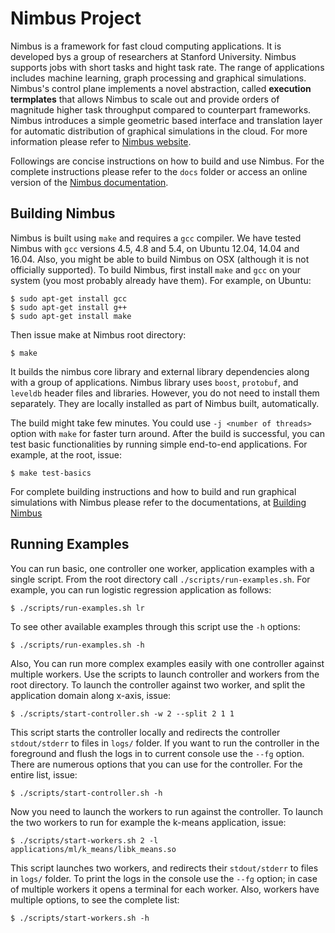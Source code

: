 
# Nimbus Project

Nimbus is a framework for fast cloud computing applications. It is developed
bys a group of researchers at Stanford University. Nimbus supports jobs with
short tasks and hight task rate. The range of applications includes machine
learning, graph processing and graphical simulations. Nimbus's control plane
implements a novel abstraction, called **execution termplates** that allows
Nimbus to scale out and provide orders of magnitude higher task throughput
compared to counterpart frameworks. Nimbus introduces a simple geometric based
interface and translation layer for automatic distribution of graphical
simulations in the cloud. For more information please refer to [Nimbus
website](http://nimbus.stanford.edu).

Followings are concise instructions on how to build and use Nimbus. For the
complete instructions please refer to the `docs` folder or access an online
version of the [Nimbus documentation](https://omidm.github.io/nimbus/). 


## Building Nimbus

Nimbus is built using `make` and requires a `gcc` compiler. We have tested
Nimbus with `gcc` versions 4.5, 4.8 and 5.4, on Ubuntu 12.04, 14.04 and 16.04.
Also, you might be able to build Nimbus on OSX (although it is not officially
supported). To build Nimbus, first install `make` and `gcc` on your system (you
most probably already have them). For example, on Ubuntu:

    $ sudo apt-get install gcc
    $ sudo apt-get install g++
    $ sudo apt-get install make

Then issue make at Nimbus root directory: 

    $ make

It builds the nimbus core library and external library dependencies along with
a group of applications. Nimbus library uses `boost`, `protobuf`, and `leveldb` header
files and libraries. However, you do not need to install them
separately. They are locally installed as part of Nimbus built, automatically.

The build might take few minutes. You could use `-j <number of threads>` option
with `make` for faster turn around. After the build is successful, you can test
basic functionalities by running simple end-to-end applications. For example,
at the root, issue:
  
    $ make test-basics

For complete building instructions and how to build and run graphical
simulations with Nimbus please refer to the documentations,
at [Building Nimbus](https://omidm.github.io/nimbus/building.html)



## Running Examples

You can run basic, one controller one worker, application examples with a
single script.  From the root directory call `./scripts/run-examples.sh`. For
example, you can run logistic regression application as follows:

    $ ./scripts/run-examples.sh lr 

To see other available examples through this script use the `-h` options:
  
    $ ./scripts/run-examples.sh -h


Also, You can run more complex examples easily with one controller against
multiple workers. Use the scripts to launch controller and workers from the
root directory. To launch the controller against two worker, and split the
application domain along x-axis, issue:

    $ ./scripts/start-controller.sh -w 2 --split 2 1 1

This script starts the controller locally and redirects the controller
`stdout/stderr` to files in `logs/` folder. If you want to run the controller in
the foreground and flush the logs in to current console use the `--fg` option.
There are numerous options that you can use for the controller. For the entire
list, issue:

    $ ./scripts/start-controller.sh -h

Now you need to launch the workers to run against the controller. To launch the
two workers to run for example the k-means application, issue:

    $ ./scripts/start-workers.sh 2 -l applications/ml/k_means/libk_means.so

This script launches two workers, and redirects their `stdout/stderr` to files
in  `logs/` folder. To print the logs in the console use the `--fg` option; in
case of multiple workers it opens a terminal for each worker. Also, workers
have multiple options, to see the complete list:

    $ ./scripts/start-workers.sh -h
  

